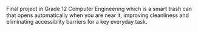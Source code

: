 Final project in Grade 12 Computer Engineering which is a smart trash can that opens automatically when you are near it, improving cleanliness and eliminating accessiblity barriers for a key everyday task.
